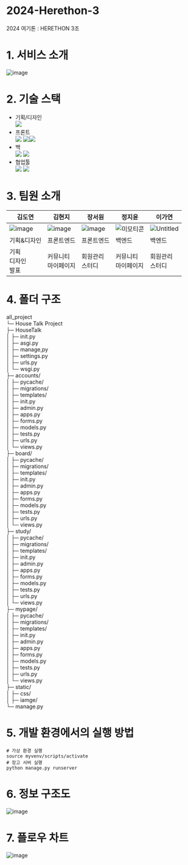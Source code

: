 # 2024-Herethon-3
2024 여기톤 : HERETHON 3조


# 1. 서비스 소개
![image](https://github.com/2024-HERETHON/2024-Herethon-3/assets/111862541/15a5301f-8fa2-48ec-8116-8e4dff5321a3)



# 2. 기술 스택
- 기획/디자인<br/><img src="https://img.shields.io/badge/figma-F24E1E?style=for-the-badge&logo=figma&logoColor=white">
- 프론트<br/><img src="https://img.shields.io/badge/html5-E34F26?style=for-the-badge&logo=html5&logoColor=white">
<img src="https://img.shields.io/badge/css-1572B6?style=for-the-badge&logo=css3&logoColor=white"><img src="https://img.shields.io/badge/javascript-F7DF1E?style=for-the-badge&logo=javascript&logoColor=black"> 
- 백<br/><img src="https://img.shields.io/badge/python-3776AB?style=for-the-badge&logo=python&logoColor=white"> <img src="https://img.shields.io/badge/django-092E20?style=for-the-badge&logo=django&logoColor=white">
- 협업툴<br/><img src="https://img.shields.io/badge/github-181717?style=for-the-badge&logo=github&logoColor=white"> <img src="https://img.shields.io/badge/notion-000000?style=for-the-badge&logo=notion&logoColor=white">


# 3. 팀원 소개
|김도연|김현지|장서원|정지윤|이가연|
|------|-----|------|------|------|
|![image](https://github.com/2024-HERETHON/2024-Herethon-3/assets/111862541/b138ef14-9e15-40ea-8796-9beb2c55252d)|![image](https://github.com/2024-HERETHON/2024-Herethon-3/assets/111862541/2210a672-7604-4d31-a99d-1ef6b5e0b1b2)|![image](https://github.com/2024-HERETHON/2024-Herethon-3/assets/111862541/32563c23-fa22-4539-9484-2c9c149acfdc)|![미모티콘](https://github.com/2024-HERETHON/2024-Herethon-3/assets/111862541/173da629-1b6d-407f-a974-c43ab8844e34)|![Untitled](https://github.com/2024-HERETHON/2024-Herethon-3/assets/111862541/5e8e97c3-a711-48fa-b3a4-8a33c0969143)|
|기획&디자인|프론트엔드|프론트엔드|백엔드|백엔드|
|기획<br/>디자인<br/>발표|커뮤니티<br/>마이페이지|회원관리<br/>스터디|커뮤니티<br/>마이페이지|회원관리<br/>스터디|


# 4. 폴더 구조
all_project<br/>
└─ House Talk Project<br/>
├─ HouseTalk<br/>
│  ├─ init.py<br/>
│  ├─ asgi.py<br/>
│  ├─ manage,py<br/>
│  ├─ settings.py<br/>
│  ├─ urls.py<br/>
│  └─ wsgi.py<br/>
├─ accounts/<br/>
│  ├─ pycache/<br/>
│  ├─ migrations/<br/>
│  ├─ templates/<br/>
│  ├─ init.py<br/>
│  ├─ admin.py<br/>
│  ├─ apps.py<br/>
│  ├─ forms.py<br/>
│  ├─ models.py<br/>
│  ├─ tests.py<br/>
│  ├─ urls.py<br/>
│  └─ views.py<br/>
├─ board/<br/>
│  ├─ pycache/<br/>
│  ├─ migrations/<br/>
│  ├─ templates/<br/>
│  ├─ init.py<br/>
│  ├─ admin.py<br/>
│  ├─ apps.py<br/>
│  ├─ forms.py<br/>
│  ├─ models.py<br/>
│  ├─ tests.py<br/>
│  ├─ urls.py<br/>
│  └─ views.py<br/>
├─ study/<br/>
│  ├─ pycache/<br/>
│  ├─ migrations/<br/>
│  ├─ templates/<br/>
│  ├─ init.py<br/>
│  ├─ admin.py<br/>
│  ├─ apps.py<br/>
│  ├─ forms.py<br/>
│  ├─ models.py<br/>
│  ├─ tests.py<br/>
│  ├─ urls.py<br/>
│  └─ views.py<br/>
├─ mypage/<br/>
│  ├─ pycache/<br/>
│  ├─ migrations/<br/>
│  ├─ templates/<br/>
│  ├─ init.py<br/>
│  ├─ admin.py<br/>
│  ├─ apps.py<br/>
│  ├─ forms.py<br/>
│  ├─ models.py<br/>
│  ├─ tests.py<br/>
│  ├─ urls.py<br/>
│  └─ views.py<br/>
├─ static/<br/>
│  ├─ css/<br/>
│  ├─ iamge/<br/> 
└─ manage.py<br/>


# 5. 개발 환경에서의 실행 방법
```
# 가상 환경 실행
source myvenv/scripts/activate
# 장고 서버 실행
python manage.py runserver
```


# 6. 정보 구조도
![image](https://github.com/2024-HERETHON/2024-Herethon-3/assets/111862541/c22bc1fe-adbb-410a-86b7-b53e4778c622)


# 7. 플로우 차트
![image](https://github.com/2024-HERETHON/2024-Herethon-3/assets/111862541/d1a55c71-dc9c-4a21-801e-f7438aee7222)


